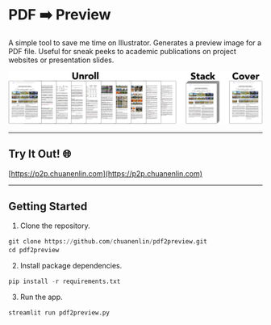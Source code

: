 # PDF ➡️ Preview

A simple tool to save me time on Illustrator. Generates a preview image for a PDF file. Useful for sneak peeks to academic publications on project websites or presentation slides.

![Example](example.png)

---

## Try It Out! 🌐

[https://p2p.chuanenlin.com](https://p2p.chuanenlin.com)

---

## Getting Started

1.  Clone the repository.

```python
git clone https://github.com/chuanenlin/pdf2preview.git
cd pdf2preview
```

2.  Install package dependencies.

```python
pip install -r requirements.txt
```

3.  Run the app.

```python
streamlit run pdf2preview.py
```
